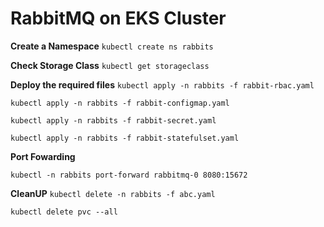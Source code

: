 # RabbitMQ on EKS Cluster #

**Create a Namespace** 
`kubectl create ns rabbits`

**Check Storage Class**
`kubectl get storageclass`

**Deploy the required files**
`kubectl apply -n rabbits -f rabbit-rbac.yaml`

`kubectl apply -n rabbits -f rabbit-configmap.yaml`

`kubectl apply -n rabbits -f rabbit-secret.yaml`

`kubectl apply -n rabbits -f rabbit-statefulset.yaml`

**Port Fowarding**

`kubectl -n rabbits port-forward rabbitmq-0 8080:15672`

**CleanUP**
`kubectl delete -n rabbits -f abc.yaml`

`kubectl delete pvc --all` 